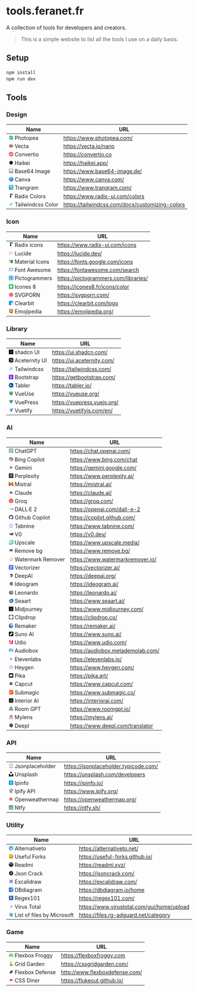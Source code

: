 # tools.feranet.fr

A collection of tools for developers and creators.

> This is a simple website to list all the tools I use on a daily basis.

## Setup

```bash
npm install
npm run dev
```

## Tools

### Design

| Name                                                                      | URL                                             |
| ------------------------------------------------------------------------- | ----------------------------------------------- |
| <img src="public/images/photopea.webp" width="12" /> Photopea             | https://www.photopea.com/                       |
| <img src="public/images/vecta.webp" width="12" /> Vecta                   | https://vecta.io/nano                           |
| <img src="public/images/convertio.webp" width="12" /> Convertio           | https://convertio.co                            |
| <img src="public/images/haikei.webp" width="12" /> Haikei                 | https://haikei.app/                             |
| <img src="public/images/base64.webp" width="12" /> Base64 Image           | https://www.base64-image.de/                    |
| <img src="public/images/canva.webp" width="12" /> Canva                   | https://www.canva.com/                          |
| <img src="public/images/trangram.webp" width="12" /> Trangram             | https://www.trangram.com/                       |
| <img src="public/images/radix.webp" width="12" /> Radix Colors            | https://www.radix-ui.com/colors                 |
| <img src="public/images/tailwindcss.webp" width="12" /> Tailwindcss Color | https://tailwindcss.com/docs/customizing-colors |

### Icon

| Name                                                                      | URL                                  |
| ------------------------------------------------------------------------- | ------------------------------------ |
| <img src="public/images/radix.webp" width="12" /> Radix icons             | https://www.radix-ui.com/icons       |
| <img src="public/images/lucide.webp" width="12" /> Lucide                 | https://lucide.dev/                  |
| <img src="public/images/material-icons.webp" width="12" /> Material Icons | https://fonts.google.com/icons       |
| <img src="public/images/font-awesome.webp" width="12" /> Font Awesome     | https://fontawesome.com/search       |
| <img src="public/images/pictogrammers.webp" width="12" /> Pictogrammers   | https://pictogrammers.com/libraries/ |
| <img src="public/images/icones8.webp" width="12" /> Icones 8              | https://icones8.fr/icons/color       |
| <img src="public/images/svgporn.webp" width="12" /> SVGPORN               | https://svgporn.com/                 |
| <img src="public/images/clearbit.webp" width="12" /> Clearbit             | https://clearbit.com/logo            |
| <img src="public/images/emojipedia.webp" width="12" /> Emojipedia         | https://emojipedia.org/              |

### Library

| Name                                                                    | URL                         |
| ----------------------------------------------------------------------- | --------------------------- |
| <img src="public/images/shadcn-ui.webp" width="12" /> shadcn UI         | https://ui.shadcn.com/      |
| <img src="public/images/aceternity-ui.webp" width="12" /> Aceternity UI | https://ui.aceternity.com/  |
| <img src="public/images/tailwindcss.webp" width="12" /> Tailwindcss     | https://tailwindcss.com/    |
| <img src="public/images/bootstrap.webp" width="12" /> Bootstrap         | https://getbootstrap.com/   |
| <img src="public/images/tabler.webp" width="12" /> Tabler               | https://tabler.io/          |
| <img src="public/images/vueuse.webp" width="12" /> VueUse               | https://vueuse.org/         |
| <img src="public/images/vuepress.webp" width="12" /> VuePress           | https://vuepress.vuejs.org/ |
| <img src="public/images/vuetify.webp" width="12" /> Vuetify             | https://vuetifyjs.com/en/   |

### AI

| Name                                                                            | URL                               |
| ------------------------------------------------------------------------------- | --------------------------------- |
| <img src="public/images/chatgpt.webp" width="12" /> ChatGPT                     | https://chat.openai.com/          |
| <img src="public/images/bing-copilot.webp" width="12" /> Bing Copilot           | https://www.bing.com/chat         |
| <img src="public/images/gemini.webp" width="12" /> Gemini                       | https://gemini.google.com/        |
| <img src="public/images/perplexity.webp" width="12" /> Perplexity               | https://www.perplexity.ai/        |
| <img src="public/images/mistral.webp" width="12" /> Mistral                     | https://mistral.ai/               |
| <img src="public/images/claude.webp" width="12" /> Claude                       | https://claude.ai/                |
| <img src="public/images/groq.webp" width="12" /> Groq                           | https://groq.com/                 |
| <img src="public/images/dalle2.webp" width="12" /> DALL·E 2                     | https://openai.com/dall-e-2       |
| <img src="public/images/github-copilot.webp" width="12" /> Github Copilot       | https://copilot.github.com/       |
| <img src="public/images/tabnine.webp" width="12" /> Tabnine                     | https://www.tabnine.com/          |
| <img src="public/images/v0.webp" width="12" /> V0                               | https://v0.dev/                   |
| <img src="public/images/upscale.webp" width="12" /> Upscale                     | https://www.upscale.media/        |
| <img src="public/images/remove-bg.webp" width="12" /> Remove bg                 | https://www.remove.bg/            |
| <img src="public/images/watermark-remover.webp" width="12" /> Watermark Remover | https://www.watermarkremover.io/  |
| <img src="public/images/vectorizer.webp" width="12" /> Vectorizer               | https://vectorizer.ai/            |
| <img src="public/images/deepai.webp" width="12" /> DeepAI                       | https://deepai.org/               |
| <img src="public/images/ideogram.webp" width="12" /> Ideogram                   | https://ideogram.ai/              |
| <img src="public/images/leonardo.webp" width="12" /> Leonardo                   | https://leonardo.ai/              |
| <img src="public/images/seaart.webp" width="12" /> Seaart                       | https://www.seaart.ai/            |
| <img src="public/images/midjourney.webp" width="12" /> Midjourney               | https://www.midjourney.com/       |
| <img src="public/images/clipdrop.webp" width="12" /> Clipdrop                   | https://clipdrop.co/              |
| <img src="public/images/remaker.webp" width="12" /> Remaker                     | https://remaker.ai/               |
| <img src="public/images/suno-ai.webp" width="12" /> Suno AI                     | https://www.suno.ai/              |
| <img src="public/images/udio.webp" width="12" /> Udio                           | https://www.udio.com/             |
| <img src="public/images/audiobox.webp" width="12" /> Audiobox                   | https://audiobox.metademolab.com/ |
| <img src="public/images/elevenlabs.webp" width="12" /> Elevenlabs               | https://elevenlabs.io/            |
| <img src="public/images/heygen.webp" width="12" /> Heygen                       | https://www.heygen.com/           |
| <img src="public/images/pika.webp" width="12" /> Pika                           | https://pika.art/                 |
| <img src="public/images/capcut.webp" width="12" /> Capcut                       | https://www.capcut.com/           |
| <img src="public/images/submagic.webp" width="12" /> Submagic                   | https://www.submagic.co/          |
| <img src="public/images/interiorai.webp" width="12" /> Interior AI              | https://interiorai.com/           |
| <img src="public/images/roomgpt.webp" width="12" /> Room GPT                    | https://www.roomgpt.io/           |
| <img src="public/images/mylens.webp" width="12" /> Mylens                       | https://mylens.ai/                |
| <img src="public/images/deepl.webp" width="12" /> Deepl                         | https://www.deepl.com/translator  |

### API

| Name                                                                        | URL                                   |
| --------------------------------------------------------------------------- | ------------------------------------- |
| <img src="public/images/jsonplaceholder.webp" width="12" /> Jsonplaceholder | https://jsonplaceholder.typicode.com/ |
| <img src="public/images/unsplash.webp" width="12" /> Unsplash               | https://unsplash.com/developers       |
| <img src="public/images/ipinfo.webp" width="12" /> Ipinfo                   | https://ipinfo.io/                    |
| <img src="public/images/ipify.webp" width="12" /> Ipify API                 | https://www.ipify.org/                |
| <img src="public/images/openweathermap.webp" width="12" /> Openweathermap   | https://openweathermap.org/           |
| <img src="public/images/ntfy.webp" width="12" /> Ntfy                       | https://ntfy.sh/                      |

### Utility

| Name                                                                                          | URL                                        |
| --------------------------------------------------------------------------------------------- | ------------------------------------------ |
| <img src="public/images/alternativeto.webp" width="12" /> Alternativeto                       | https://alternativeto.net/                 |
| <img src="public/images/useful-forks.webp" width="12" /> Useful Forks                         | https://useful-forks.github.io/            |
| <img src="public/images/readmi.webp" width="12" /> Readmi                                     | https://readmi.xyz/                        |
| <img src="public/images/jsoncrack.webp" width="12" /> Json Crack                              | https://jsoncrack.com/                     |
| <img src="public/images/excalidraw.webp" width="12" /> Excalidraw                             | https://excalidraw.com/                    |
| <img src="public/images/dbdiagram.webp" width="12" /> DBdiagram                               | https://dbdiagram.io/home                  |
| <img src="public/images/regex101.webp" width="12" /> Regex101                                 | https://regex101.com/                      |
| <img src="public/images/virustotal.webp" width="12" /> Virus Total                            | https://www.virustotal.com/gui/home/upload |
| <img src="public/images/ListoffilesbyMicrosoft.webp" width="12" /> List of files by Microsoft | https://files.rg-adguard.net/category      |

### Game

| Name                                                                       | URL                            |
| -------------------------------------------------------------------------- | ------------------------------ |
| <img src="public/images/flexboxfroggy.webp" width="12" /> Flexbox Froggy   | https://flexboxfroggy.com      |
| <img src="public/images/gridgarden.webp" width="12" /> Grid Garden         | https://cssgridgarden.com/     |
| <img src="public/images/flexboxdefense.webp" width="12" /> Flexbox Defense | http://www.flexboxdefense.com/ |
| <img src="public/images/cssdiner.webp" width="12" /> CSS Diner             | https://flukeout.github.io/    |
